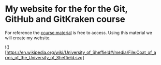 # My website for the for the Git, GitHub and GitKraken course

For reference the [course material](https://srse-git-github-zero2hero.netlify.app/) is free to access.
Using this material we will create my website.

!()[https://en.wikipedia.org/wiki/University_of_Sheffield#/media/File:Coat_of_arms_of_the_University_of_Sheffield.svg]
